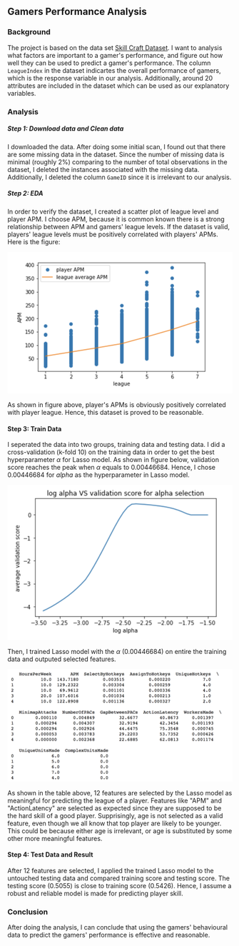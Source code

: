 ## Gamers Performance Analysis 

### Background

The project is based on the data set [Skill Craft Dataset](http://archive.ics.uci.edu/ml/machine-learning-databases/00272/SkillCraft1_Dataset.csv). I want to analysis what factors are important to a gamer's performance, and figure out how well they can be used to predict a gamer's performance. The column `LeagueIndex` in the dataset indicartes the overall performance of gamers, which is the response variable in our analysis. Additionally, around 20 attributes are included in the dataset which can be used as our explanatory variables. 

### Analysis

##### Step 1: Download data and Clean data

I downloaded the data. After doing some initial scan, I found out that there are some missing data in the dataset. Since the number of missing data is minimal (roughly 2%) comparing to the number of total observations in the dataset, I deleted the instances associated with the missing data. Additionally, I deleted the column `GameID` since it is irrelevant to our analysis. 

##### Step 2: EDA 

In order to verify the dataset, I created a scatter plot of league level and player APM. I choose APM, because it is common known there is a strong relationship between APM and gamers' league levels. If the dataset is valid, players' league levels must be positively correlated with players' APMs. Here is the figure:

![APM vs League](image/APM_League.png)

As shown in figure above, player's APMs is obviously positively correlated with player league. Hence, this dataset is proved to be reasonable.

#### Step 3: Train Data

I seperated the data into two groups, training data and testing data. I did a cross-validation (k-fold 10) on the training data in order to get the best hyperparameter $\alpha$ for Lasso model. As shown in figure below, validation score reaches the peak when $\alpha$ equals to 0.00446684. Hence, I chose 0.00446684 for $alpha$ as the hyperparameter in Lasso model.

![validation_vs_alpha](image/validation_vs_alpha.png)

Then, I trained Lasso model with the $\alpha$ (0.00446684) on entire the training data and outputed selected features.

![APM vs League](image/feature_selection.png)

As shown in the table above, 12 features are selected by the Lasso model as meaningful for predicting the league of a player. Features like "APM" and "ActionLatency" are selected as expected since they are supposed to be the hard skill of a good player. Supprisingly, age is not selected as a valid feature, even though we all know that top player are likely to be younger. This could be because either age is irrelevant, or age is substituted by some other more meaningful features.

#### Step 4: Test Data and Result

After 12 features are selected, I applied the trained Lasso model to the untouched testing data and compared training score and testing score. The testing score (0.5055) is close to training score (0.5426). Hence, I assume a robust and reliable model is made for predicting player skill.

### Conclusion

After doing the analysis, I can conclude that using the gamers' behavioural data to predict the gamers' performance is effective and reasonable. 



